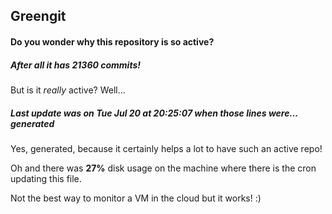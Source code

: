 ## Greengit

#### Do you wonder why this repository is so active?

##### After all it has 21360 commits!

But is it *really* active? Well...

##### Last update was on Tue Jul 20 at 20:25:07 when those lines were... generated

Yes, generated, because it certainly helps a lot to have such an active repo!

Oh and there was **27%** disk usage on the machine
where there is the cron updating this file.

Not the best way to monitor a VM in the cloud but it works! :)
